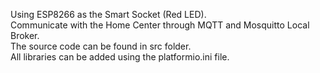 Using ESP8266 as the Smart Socket (Red LED).  
Communicate with the Home Center through MQTT and Mosquitto Local Broker.  
The source code can be found in src folder.  
All libraries can be added using the platformio.ini file.
